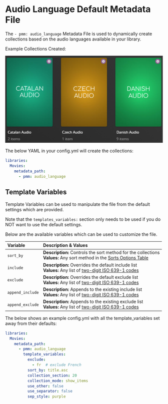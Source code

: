# Audio Language Default Metadata File

The `- pmm: audio_language` Metadata File is used to dynamically create collections based on the audio languages available in your library.

Example Collections Created:

![](../images/audio_language.png)

The below YAML in your config.yml will create the collections:
```yaml
libraries:
  Movies:
    metadata_path:
      - pmm: audio_language
```


## Template Variables
Template Variables can be used to manipulate the file from the default settings which are provided. 

Note that the `templates_variables:` section only needs to be used if you do NOT want to use the default settings.

Below are the available variables which can be used to customize the file.


| Variable         | Description & Values                                                                                                                                                |
|:-----------------|:--------------------------------------------------------------------------------------------------------------------------------------------------------------------|
| `sort_by`        | **Description:** Controls the sort method for the collections<br>**Values:** Any sort method in the [Sorts Options Table](#sort-options)                            |
| `include`        | **Description:** Overrides the default include list<br>**Values:** Any list of [two-digit ISO 639-1 codes](https://en.wikipedia.org/wiki/List_of_ISO_639-1_codes)   |
| `exclude`        | **Description:** Overrides the default exclude list<br>**Values:** Any list of [two-digit ISO 639-1 codes](https://en.wikipedia.org/wiki/List_of_ISO_639-1_codes)   |
| `append_include` | **Description:** Appends to the existing include list<br>**Values:** Any list of [two-digit ISO 639-1 codes](https://en.wikipedia.org/wiki/List_of_ISO_639-1_codes) |
| `append_exclude` | **Description:** Appends to the existing exclude list<br>**Values:** Any list of [two-digit ISO 639-1 codes](https://en.wikipedia.org/wiki/List_of_ISO_639-1_codes) |

The below shows an example config.yml with all the template_variables set away from their defaults:

```yaml
libraries:
  Movies:
    metadata_path:
      - pmm: audio_language
        template_variables:
          exclude:
            - fr  # exclude French
          sort_by: title.asc
          collection_section: 20
          collection_mode: show_items
          use_other: false
          use_separator: false
          sep_style: purple
```